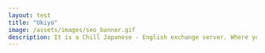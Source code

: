 ```yaml
---
layout: test
title: "Ukiyo"
image: /assets/images/seo_banner.gif
description: It is a Chill Japanese - English exchange server. Where you can get JLPT updates, best resource, helpful members, and much more. Join now.
---
```

